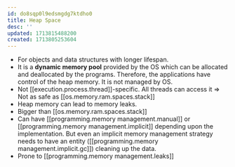 ```yaml
---
id: do8sqp0l9edsmgdg7ktdho0
title: Heap Space
desc: ''
updated: 1713815488200
created: 1713805253604
---
```


- For objects and data structures with longer lifespan.
- It is a **dynamic memory pool** provided by the OS which can be allocated and deallocated by the programs. Therefore, the applications have control of the heap memory. It is not managed by OS.
- Not [[execution.process.thread]]-specific. All threads can access it => Not as safe as [[os.memory.ram.spaces.stack]]
- Heap memory can lead to memory leaks.
- Bigger than [[os.memory.ram.spaces.stack]]
- Can have [[programming.memory management.manual]] or [[programming.memory management.implicit]] depending upon the implementation. But even an implicit memory management strategy needs to have an entity ([[programming.memory management.implicit.gc]]) cleaning up the data.
- Prone to [[programming.memory management.leaks]]